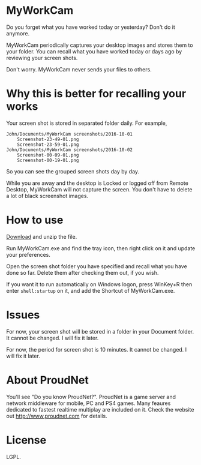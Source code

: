 # MyWorkCam

Do you forget what you have worked today or yesterday? Don't do it anymore.

MyWorkCam periodically captures your desktop images and stores them to your folder. 
You can recall what you have worked today or days ago by reviewing your screen shots.

Don't worry. MyWorkCam never sends your files to others.

# Why this is better for recalling your works

Your screen shot is stored in separated folder daily. For example, 

```
John/Documents/MyWorkCam screenshots/2016-10-01
    Screenshot-23-49-01.png
    Screenshot-23-59-01.png
John/Documents/MyWorkCam screenshots/2016-10-02
    Screenshot-00-09-01.png
    Screenshot-00-19-01.png
```
So you can see the grouped screen shots day by day.

While you are away and the desktop is Locked or logged off from Remote Desktop, MyWorkCam will not capture the screen. You don't have to delete a lot of black screenshot images.

# How to use

[Download](https://github.com/Nettention/MyWorkCam/files/503544/MyWorkCam.zip) and unzip the file.

Run MyWorkCam.exe and find the tray icon, then right click on it and update your preferences.

Open the screen shot folder you have specified and recall what you have done so far. Delete them after checking them out, if you wish.

If you want it to run automatically on Windows logon, press WinKey+R then enter `shell:startup` on it, and add the Shortcut of MyWorkCam.exe.

# Issues 

For now, your screen shot will be stored in a folder in your Document folder. It cannot be changed. I will fix it later.

For now, the period for screen shot is 10 minutes. It cannot be changed. I will fix it later.

# About ProudNet

You'll see "Do you know ProudNet?". ProudNet is a game server and network middleware for mobile, PC and PS4 games. Many feaures dedicated to fastest realtime multiplay are included on it. Check the website out http://www.proudnet.com for details.

# License

LGPL.
